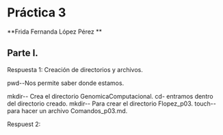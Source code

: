 # Práctica 3 
**Frida Fernanda López Pérez **

## Parte I. 
Respuesta 1: Creación de directorios y archivos.

<p>pwd--Nos permite saber donde estamos.</p>
mkdir-- Crea el directorio GenomicaComputacional.
cd- entramos dentro del directorio creado.
mkdir-- Para crear el directorio Flopez_p03.
touch-- para hacer un archivo Comandos_p03.md.

Respuest 2:
